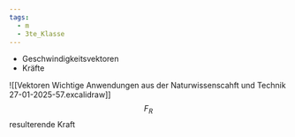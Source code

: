 ```yaml
---
tags:
  - m
  - 3te_Klasse
---
```

- Geschwindigkeitsvektoren
- Kräfte

![[Vektoren Wichtige Anwendungen aus der Naturwissenscahft und Technik 27-01-2025-57.excalidraw]]
$$F_{R}$$
resulterende Kraft